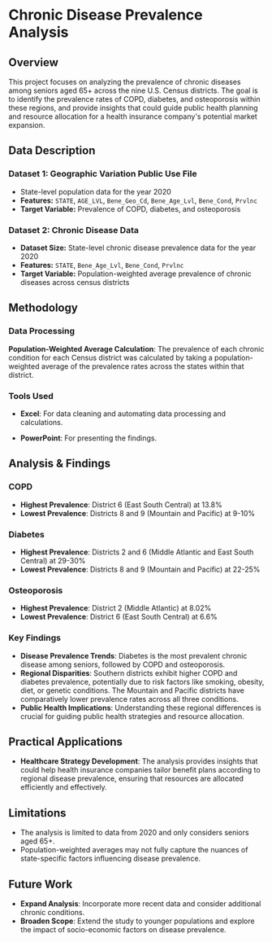 # Chronic Disease Prevalence Analysis

## Overview
This project focuses on analyzing the prevalence of chronic diseases among seniors aged 65+ across the nine U.S. Census districts. The goal is to identify the prevalence rates of COPD, diabetes, and osteoporosis within these regions, and provide insights that could guide public health planning and resource allocation for a health insurance company's potential market expansion.

## Data Description
### Dataset 1: Geographic Variation Public Use File
-  State-level population data for the year 2020
- **Features:** `STATE`, `AGE_LVL`, `Bene_Geo_Cd`, `Bene_Age_Lvl`, `Bene_Cond`, `Prvlnc`
- **Target Variable:** Prevalence of COPD, diabetes, and osteoporosis

### Dataset 2: Chronic Disease Data
- **Dataset Size:** State-level chronic disease prevalence data for the year 2020
- **Features:** `STATE`, `Bene_Age_Lvl`, `Bene_Cond`, `Prvlnc`
- **Target Variable:** Population-weighted average prevalence of chronic diseases across census districts

## Methodology
### Data Processing
 **Population-Weighted Average Calculation**: The prevalence of each chronic condition for each Census district was calculated by taking a population-weighted average of the prevalence rates across the states within that district.


### Tools Used
- **Excel**: For data cleaning and automating data processing and calculations.

- **PowerPoint**: For presenting the findings.


## Analysis & Findings
### COPD
- **Highest Prevalence**: District 6 (East South Central) at 13.8%
- **Lowest Prevalence**: Districts 8 and 9 (Mountain and Pacific) at 9-10%

### Diabetes
- **Highest Prevalence**: Districts 2 and 6 (Middle Atlantic and East South Central) at 29-30%
- **Lowest Prevalence**: Districts 8 and 9 (Mountain and Pacific) at 22-25%

### Osteoporosis
- **Highest Prevalence**: District 2 (Middle Atlantic) at 8.02%
- **Lowest Prevalence**: District 6 (East South Central) at 6.6%

### Key Findings
- **Disease Prevalence Trends**: Diabetes is the most prevalent chronic disease among seniors, followed by COPD and osteoporosis.
- **Regional Disparities**: Southern districts exhibit higher COPD and diabetes prevalence, potentially due to risk factors like smoking, obesity, diet, or genetic conditions. The Mountain and Pacific districts have comparatively lower prevalence rates across all three conditions.
- **Public Health Implications**: Understanding these regional differences is crucial for guiding public health strategies and resource allocation.

## Practical Applications
- **Healthcare Strategy Development**: The analysis provides insights that could help health insurance companies tailor benefit plans according to regional disease prevalence, ensuring that resources are allocated efficiently and effectively.

## Limitations
- The analysis is limited to data from 2020 and only considers seniors aged 65+.
- Population-weighted averages may not fully capture the nuances of state-specific factors influencing disease prevalence.

## Future Work
- **Expand Analysis**: Incorporate more recent data and consider additional chronic conditions.
- **Broaden Scope**: Extend the study to younger populations and explore the impact of socio-economic factors on disease prevalence.

